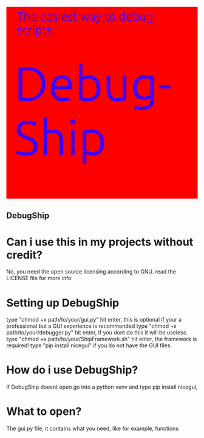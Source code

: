 ![Logo](https://raw.githubusercontent.com/electric-otter/Images/refs/heads/main/debugship.png)
## DebugShip
# Can i use this in my projects without credit?
No, you need the open source licensing according to GNU. read the LICENSE file for more info
# Setting up DebugShip
type "chmod +x path/to/your/gui.py" hit enter, this is optional if your a professional but a GUI experience is recommended
type "chmod +x path/to/your/debugger.py" hit enter, if you dont do this it will be useless.
type "chmod +x path/to/your/ShipFramework.sh" hit enter, the framework is required!
type "pip install nicegui" if you do not have the GUI files.
# How do i use DebugShip?
If DebugShip doesnt open go into a python venv and type pip install nicegui,
# What to open?
The gui.py file, it contains what you need, like for example, functions
